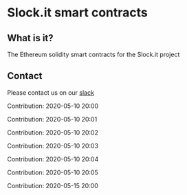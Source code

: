 # Slock.it smart contracts

## What is it?
The Ethereum solidity smart contracts for the Slock.it project

## Contact
Please contact us on our [slack](https://slockit.slack.com/)

Contribution: 2020-05-10 20:00

Contribution: 2020-05-10 20:01

Contribution: 2020-05-10 20:02

Contribution: 2020-05-10 20:03

Contribution: 2020-05-10 20:04

Contribution: 2020-05-10 20:05

Contribution: 2020-05-15 20:00

